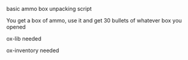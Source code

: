 basic ammo box unpacking script


You get a box of ammo, use it and get 30 bullets of whatever box you opened

ox-lib needed

ox-inventory needed
